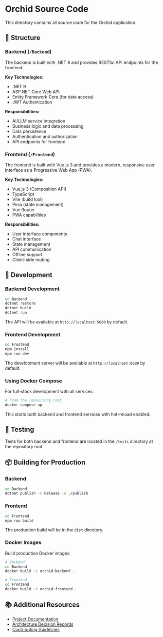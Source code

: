 # Orchid Source Code

This directory contains all source code for the Orchid application.

## 📁 Structure

### Backend (`/Backend`)

The backend is built with .NET 9 and provides RESTful API endpoints for the frontend.

**Key Technologies:**
- .NET 9
- ASP.NET Core Web API
- Entity Framework Core (for data access)
- JWT Authentication

**Responsibilities:**
- AI/LLM service integration
- Business logic and data processing
- Data persistence
- Authentication and authorization
- API endpoints for frontend

### Frontend (`/Frontend`)

The frontend is built with Vue.js 3 and provides a modern, responsive user interface as a Progressive Web App (PWA).

**Key Technologies:**
- Vue.js 3 (Composition API)
- TypeScript
- Vite (build tool)
- Pinia (state management)
- Vue Router
- PWA capabilities

**Responsibilities:**
- User interface components
- Chat interface
- State management
- API communication
- Offline support
- Client-side routing

## 🚀 Development

### Backend Development

```bash
cd Backend
dotnet restore
dotnet build
dotnet run
```

The API will be available at `http://localhost:5000` by default.

### Frontend Development

```bash
cd Frontend
npm install
npm run dev
```

The development server will be available at `http://localhost:8080` by default.

### Using Docker Compose

For full-stack development with all services:

```bash
# From the repository root
docker-compose up
```

This starts both backend and frontend services with hot-reload enabled.

## 🧪 Testing

Tests for both backend and frontend are located in the `/tests` directory at the repository root.

## 📦 Building for Production

### Backend

```bash
cd Backend
dotnet publish -c Release -o ./publish
```

### Frontend

```bash
cd Frontend
npm run build
```

The production build will be in the `dist` directory.

### Docker Images

Build production Docker images:

```bash
# Backend
cd Backend
docker build -t orchid-backend .

# Frontend
cd Frontend
docker build -t orchid-frontend .
```

## 📚 Additional Resources

- [Project Documentation](../docs/README.md)
- [Architecture Decision Records](../docs/adr/)
- [Contributing Guidelines](../CONTRIBUTING.md)
